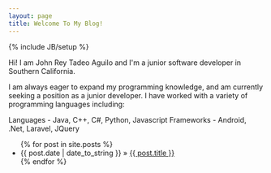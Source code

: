 ```yaml
---
layout: page
title: Welcome To My Blog!
---
```

{% include JB/setup %}

Hi! I am John Rey Tadeo Aguilo and I'm a junior software developer in Southern California. 

I am always eager to expand my programming knowledge, and am currently seeking a position as a junior developer. I have worked with a variety of programming languages including:

Languages - Java, C++, C#, Python, Javascript
Frameworks - Android, .Net, Laravel, JQuery

<ul class="posts">
  {% for post in site.posts %}
    <li><span>{{ post.date | date_to_string }}</span> &raquo; <a href="{{ BASE_PATH }}{{ post.url }}">{{ post.title }}</a></li>
  {% endfor %}
</ul>

